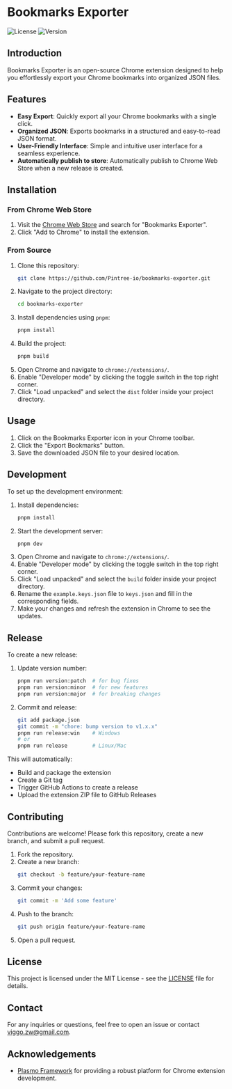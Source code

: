 # Bookmarks Exporter

![License](https://img.shields.io/github/license/Pintree-io/bookmarks-exporter)
![Version](https://img.shields.io/github/v/release/Pintree-io/bookmarks-exporter)

## Introduction

Bookmarks Exporter is an open-source Chrome extension designed to help you effortlessly export your Chrome bookmarks into organized JSON files.

## Features

- **Easy Export**: Quickly export all your Chrome bookmarks with a single click.
- **Organized JSON**: Exports bookmarks in a structured and easy-to-read JSON format.
- **User-Friendly Interface**: Simple and intuitive user interface for a seamless experience.
- **Automatically publish to store**: Automatically publish to Chrome Web Store when a new release is created.

## Installation

### From Chrome Web Store

1. Visit the [Chrome Web Store](https://chrome.google.com/webstore) and search for "Bookmarks Exporter".
2. Click "Add to Chrome" to install the extension.

### From Source

1. Clone this repository:
   ```sh
   git clone https://github.com/Pintree-io/bookmarks-exporter.git
   ```
2. Navigate to the project directory:
   ```sh
   cd bookmarks-exporter
   ```
3. Install dependencies using `pnpm`:
   ```sh
   pnpm install
   ```
4. Build the project:
   ```sh
   pnpm build
   ```
5. Open Chrome and navigate to `chrome://extensions/`.
6. Enable "Developer mode" by clicking the toggle switch in the top right corner.
7. Click "Load unpacked" and select the `dist` folder inside your project directory.

## Usage

1. Click on the Bookmarks Exporter icon in your Chrome toolbar.
2. Click the "Export Bookmarks" button.
3. Save the downloaded JSON file to your desired location.

## Development

To set up the development environment:

1. Install dependencies:
   ```sh
   pnpm install
   ```
2. Start the development server:
   ```sh
   pnpm dev
   ```
3. Open Chrome and navigate to `chrome://extensions/`.
4. Enable "Developer mode" by clicking the toggle switch in the top right corner.
5. Click "Load unpacked" and select the `build` folder inside your project directory.
6. Rename the `example.keys.json` file to `keys.json` and fill in the corresponding fields.
7. Make your changes and refresh the extension in Chrome to see the updates.

## Release

To create a new release:

1. Update version number:
   ```sh
   pnpm run version:patch  # for bug fixes
   pnpm run version:minor  # for new features
   pnpm run version:major  # for breaking changes
   ```

2. Commit and release:
   ```sh
   git add package.json
   git commit -m "chore: bump version to v1.x.x"
   pnpm run release:win    # Windows
   # or
   pnpm run release        # Linux/Mac
   ```

This will automatically:
- Build and package the extension
- Create a Git tag
- Trigger GitHub Actions to create a release
- Upload the extension ZIP file to GitHub Releases

## Contributing

Contributions are welcome! Please fork this repository, create a new branch, and submit a pull request.

1. Fork the repository.
2. Create a new branch:
   ```sh
   git checkout -b feature/your-feature-name
   ```
3. Commit your changes:
   ```sh
   git commit -m 'Add some feature'
   ```
4. Push to the branch:
   ```sh
   git push origin feature/your-feature-name
   ```
5. Open a pull request.

## License

This project is licensed under the MIT License - see the [LICENSE](LICENSE) file for details.

## Contact

For any inquiries or questions, feel free to open an issue or contact [viggo.zw@gmail.com](mailto:viggo.zw@gmail.com).

## Acknowledgements

- [Plasmo Framework](https://www.plasmo.com) for providing a robust platform for Chrome extension development.
